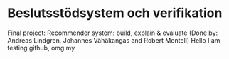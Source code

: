 # Beslutsstödsystem och verifikation 
Final project: Recommender system: build, explain &amp; evaluate (Done by: Andreas Lindgren, Johannes Vähäkangas and Robert Montell)
Hello I am testing github, omg my 